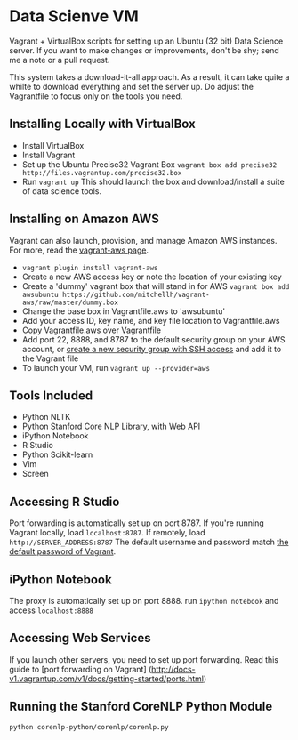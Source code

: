 Data Scienve VM
===================

Vagrant + VirtualBox scripts for setting up an Ubuntu (32 bit) Data Science server. If you want to make changes or improvements, don't be shy; send me a note or a pull request.

This system takes a download-it-all approach. As a result, it can take quite a whilte to download everything and set the server up. Do adjust the Vagrantfile to focus only on the tools you need.

Installing Locally with VirtualBox
-------------
- Install VirtualBox
- Install Vagrant
- Set up the Ubuntu Precise32 Vagrant Box `vagrant box add precise32 http://files.vagrantup.com/precise32.box`
- Run `vagrant up` This should launch the box and download/install a suite of data science tools.

Installing on Amazon AWS
-------------
Vagrant can also launch, provision, and manage Amazon AWS instances. For more, read the [vagrant-aws page](https://github.com/mitchellh/vagrant-aws).

- `vagrant plugin install vagrant-aws`
- Create a new AWS access key or note the location of your existing key
- Create a 'dummy' vagrant box that will stand in for AWS `vagrant box add awsubuntu https://github.com/mitchellh/vagrant-aws/raw/master/dummy.box`
- Change the base box in Vagrantfile.aws to 'awsubuntu'
- Add your access ID, key name, and key file location to Vagrantfile.aws
- Copy Vagrantfile.aws over Vagrantfile
- Add port 22, 8888, and 8787 to the default security group on your AWS account, or [create a new security group with SSH access](http://docs.aws.amazon.com/AWSEC2/latest/UserGuide/authorizing-access-to-an-instance.html) and add it to the Vagrant file
- To launch your VM, run `vagrant up --provider=aws`



Tools Included 
-------------
- Python NLTK
- Python Stanford Core NLP Library, with Web API
- iPython Notebook
- R Studio
- Python Scikit-learn
- Vim
- Screen

Accessing R Studio
-------------
Port forwarding is automatically set up on port 8787. If you're running Vagrant locally, load `localhost:8787`. If remotely, load `http://SERVER_ADDRESS:8787` The default username and password match [the default password of Vagrant](http://docs-v1.vagrantup.com/v1/docs/base_boxes.html).

iPython Notebook
-------------
The proxy is automatically set up on port 8888. run `ipython notebook` and access `localhost:8888` 

Accessing Web Services
-------------
If you launch other servers, you need to set up port forwarding. Read this guide to [port forwarding on Vagrant] (http://docs-v1.vagrantup.com/v1/docs/getting-started/ports.html)

Running the Stanford CoreNLP Python Module
-------------
`python corenlp-python/corenlp/corenlp.py`


